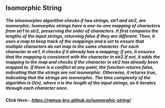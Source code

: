 ## Isomorphic String
##### The isIsomorphic algorithm checks if two strings, str1 and str2, are isomorphic. Isomorphic strings have a one-to-one mapping of characters from str1 to str2, preserving the order of characters. It first compares the lengths of the input strings, returning false if they are different. Then, it uses a map to keep track of the mappings and a set to ensure that multiple characters do not map to the same character. For each character in str1, it checks if it already has a mapping; if yes, it ensures that the mapping is consistent with the character in str2.If not, it adds the mapping to the map and checks if the character in str2 has already been mapped to. If there is a conflict at any point, the function returns false, indicating that the strings are not isomorphic. Otherwise, it returns true, indicating that the strings are isomorphic. The time complexity of the algorithm is O(n), where n is the length of the input strings, as it iterates through each character once.

##### Click Here:- https://ramya-brs.github.io/isomorphic-string/
